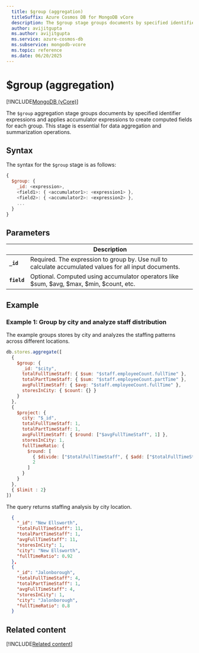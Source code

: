 ```yaml
---
  title: $group (aggregation)
  titleSuffix: Azure Cosmos DB for MongoDB vCore
  description: The $group stage groups documents by specified identifier expressions and applies accumulator expressions.
  author: avijitgupta
  ms.author: avijitgupta
  ms.service: azure-cosmos-db
  ms.subservice: mongodb-vcore
  ms.topic: reference
  ms.date: 06/20/2025
---
```


# $group (aggregation)

[!INCLUDE[MongoDB (vCore)](~/reusable-content/ce-skilling/azure/includes/cosmos-db/includes/appliesto-mongodb-vcore.md)]

The `$group` aggregation stage groups documents by specified identifier expressions and applies accumulator expressions to create computed fields for each group. This stage is essential for data aggregation and summarization operations.

## Syntax

The syntax for the `$group` stage is as follows:

```javascript
{
  $group: {
    _id: <expression>,
    <field1>: { <accumulator1>: <expression1> },
    <field2>: { <accumulator2>: <expression2> },
    ...
  }
}
```

## Parameters

| | Description |
| --- | --- |
| **`_id`** | Required. The expression to group by. Use null to calculate accumulated values for all input documents. |
| **`field`** | Optional. Computed using accumulator operators like $sum, $avg, $max, $min, $count, etc. |

## Example

### Example 1: Group by city and analyze staff distribution

The example groups stores by city and analyzes the staffing patterns across different locations.

```javascript
db.stores.aggregate([
  {
    $group: {
      _id: "$city",
      totalFullTimeStaff: { $sum: "$staff.employeeCount.fullTime" },
      totalPartTimeStaff: { $sum: "$staff.employeeCount.partTime" },
      avgFullTimeStaff: { $avg: "$staff.employeeCount.fullTime" },
      storesInCity: { $count: {} }
    }
  },
  {
    $project: {
      city: "$_id",
      totalFullTimeStaff: 1,
      totalPartTimeStaff: 1,
      avgFullTimeStaff: { $round: ["$avgFullTimeStaff", 1] },
      storesInCity: 1,
      fullTimeRatio: {
        $round: [
          { $divide: ["$totalFullTimeStaff", { $add: ["$totalFullTimeStaff", "$totalPartTimeStaff"] }] },
          2
        ]
      }
    }
  },
  { $limit : 2}
])
```

The query returns staffing analysis by city location.

```json
  {
    "_id": "New Ellsworth",
    "totalFullTimeStaff": 11,
    "totalPartTimeStaff": 1,
    "avgFullTimeStaff": 11,
    "storesInCity": 1,
    "city": "New Ellsworth",
    "fullTimeRatio": 0.92
  },
  {
    "_id": "Jalonborough",
    "totalFullTimeStaff": 4,
    "totalPartTimeStaff": 1,
    "avgFullTimeStaff": 4,
    "storesInCity": 1,
    "city": "Jalonborough",
    "fullTimeRatio": 0.8
  }
```

## Related content

[!INCLUDE[Related content](../includes/related-content.md)]
